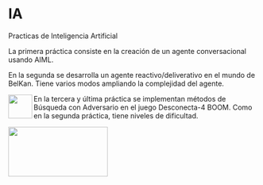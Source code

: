 # IA
Practicas de Inteligencia Artificial

La primera práctica consiste en la creación de un agente conversacional usando AIML.

En la segunda se desarrolla un agente reactivo/deliverativo en el mundo de BelKan. Tiene varios modos ampliando la complejidad del agente.

<a href="url"><img src="https://github.com/victory06/IA/doc/P2.png" align="left" height="48" width="48" ></a>

En la tercera y última práctica se implementan métodos de Búsqueda con Adversario en el juego Desconecta-4 BOOM. Como en la segunda práctica, tiene niveles de dificultad.

<img src="https://github.com/victory06/IA/tree/master/doc/P3.png" width="200" height="100"/>

